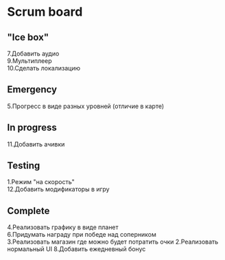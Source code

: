 # Scrum board

"Ice box"
---------------------
7.Добавить аудио  
9.Мультиплеер  
10.Сделать локализацию  


Emergency
---------------------
5.Прогресс в виде разных уровней (отличие в карте)  

In progress
---------------------
11.Добавить ачивки  

Testing
---------------------
1.Режим "на скорость"  
12.Добавить модификаторы в игру

Complete
---------------------
4.Реализовать графику в виде планет  
6.Придумать награду при победе над соперником  
3.Реализовать магазин где можно будет потратить очки 
2.Реализовать нормальный UI 
8.Добавить ежедневный бонус  
